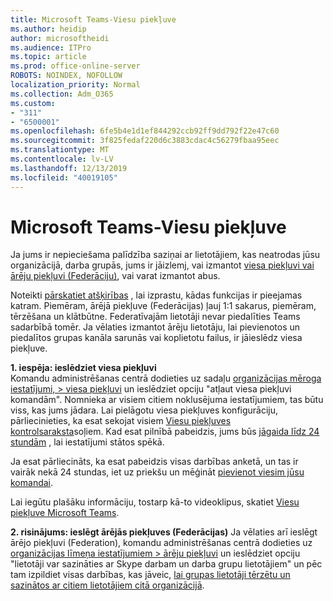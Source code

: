 ```yaml
---
title: Microsoft Teams-Viesu piekļuve
ms.author: heidip
author: microsoftheidi
ms.audience: ITPro
ms.topic: article
ms.prod: office-online-server
ROBOTS: NOINDEX, NOFOLLOW
localization_priority: Normal
ms.collection: Adm_O365
ms.custom:
- "311"
- "6500001"
ms.openlocfilehash: 6fe5b4e1d1ef844292ccb92ff9dd792f22e47c60
ms.sourcegitcommit: 3f825fedaf220d6c3883cdac4c56279fbaa95eec
ms.translationtype: MT
ms.contentlocale: lv-LV
ms.lasthandoff: 12/13/2019
ms.locfileid: "40019105"
---
```

# <a name="microsoft-teams---guest-access"></a>Microsoft Teams-Viesu piekļuve

Ja jums ir nepieciešama palīdzība saziņai ar lietotājiem, kas neatrodas jūsu organizācijā, darba grupās, jums ir jāizlemj, vai izmantot [viesa piekļuvi vai ārēju piekļuvi (Federāciju)](https://docs.microsoft.com/microsoftteams/manage-external-access#external-access-vs-guest-access), vai varat izmantot abus.

Noteikti [pārskatiet atšķirības](https://docs.microsoft.com/microsoftteams/manage-external-access#external-access-vs-guest-access) , lai izprastu, kādas funkcijas ir pieejamas katram.  Piemēram, ārējā piekļuve (Federācijas) ļauj 1:1 sakarus, piemēram, tērzēšana un klātbūtne.  Federatīvajām lietotāji nevar piedalīties Teams sadarbībā tomēr.  Ja vēlaties izmantot ārēju lietotāju, lai pievienotos un piedalītos grupas kanāla sarunās vai koplietotu failus, ir jāieslēdz viesa piekļuve.

**1. iespēja: ieslēdziet viesa piekļuvi**   
Komandu administrēšanas centrā dodieties uz sadaļu [organizācijas mēroga iestatījumi, > viesa piekļuvi](https://admin.teams.microsoft.com/company-wide-settings/guest-configuration) un ieslēdziet opciju "atļaut viesa piekļuvi komandām".  Nomnieka ar visiem citiem noklusējuma iestatījumiem, tas būtu viss, kas jums jādara.  Lai pielāgotu viesa piekļuves konfigurāciju, pārliecinieties, ka esat sekojat visiem [Viesu piekļuves kontrolsaraksta](https://docs.microsoft.com/microsoftteams/guest-access-checklist)soļiem. Kad esat pilnībā pabeidzis, jums būs [jāgaida līdz 24 stundām](https://docs.microsoft.com/microsoftteams/manage-guests#guest-access-latencies) , lai iestatījumi stātos spēkā.

Ja esat pārliecināts, ka esat pabeidzis visas darbības anketā, un tas ir vairāk nekā 24 stundas, iet uz priekšu un mēģināt [pievienot viesim jūsu komandai](https://support.office.com/article/add-guests-to-a-team-in-teams-fccb4fa6-f864-4508-bdde-256e7384a14f#ID0EAABAAA=Desktop).

Lai iegūtu plašāku informāciju, tostarp kā-to videoklipus, skatiet [Viesu piekļuve Microsoft Teams](https://docs.microsoft.com/microsoftteams/guest-access).

**2. risinājums: ieslēgt ārējās piekļuves (Federācijas)** Ja vēlaties arī ieslēgt ārējo piekļuvi (Federation), komandu administrēšanas centrā dodieties uz [organizācijas līmeņa iestatījumiem > ārēju piekļuvi](https://admin.teams.microsoft.com/company-wide-settings/external-communications) un ieslēdziet opciju "lietotāji var sazināties ar Skype darbam un darba grupu lietotājiem" un pēc tam izpildiet visas darbības, kas jāveic, [lai grupas lietotāji tērzētu un sazinātos ar citiem lietotājiem citā organizācijā](https://docs.microsoft.com/microsoftteams/manage-external-access#let-your-teams-users-chat-and-communicate-with-users-in-another-organization).


